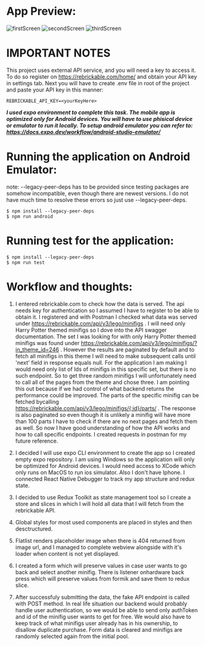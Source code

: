 # App Preview:

![firstScreen](https://user-images.githubusercontent.com/61962677/220335847-63fdb5d5-3954-4b40-a01c-4fc038bd6f39.png)
![secondScreen](https://user-images.githubusercontent.com/61962677/220335945-409f3080-d96a-4727-ac50-3cca33d0e972.png)
![thirdScreen](https://user-images.githubusercontent.com/61962677/220335965-8d0be4f0-98ec-4a2a-b149-2e8a3aeb0c48.png)


# **IMPORTANT NOTES**

This project uses external API service, and you will need a key to access it. To do so register on
https://rebrickable.com/home/ and obtain your API key in settings tab. Next you will have to create
.env file in root of the project and paste your API key in this manner:

`REBRICKABLE_API_KEY=<yourKeyHere>`

**_I used expo environment to complete this task. The mobile app is optimized only for Android devices.
You will have to use phisical device or emulator to run it locally. To setup android emulator you can refer to:
https://docs.expo.dev/workflow/android-studio-emulator/_**

# Running the application on Android Emulator:

note: --legacy-peer-deps has to be provided since testing packages are somehow incompatible, even though there are newest versions. I do not have much time to resolve these errors so just use --legacy-peer-deps.

```
$ npm install --legacy-peer-deps
$ npm run android
```

# Running test for the application:

```
$ npm install --legacy-peer-deps
$ npm run test
```

# Workflow and thoughts:

1. I entered rebrickable.com to check how the data is served. The api needs key for authentication so I assumed I have to register to be able to obtain it. I registered and with Postman I checked what data was served under https://rebrickable.com/api/v3/lego/minifigs . I will need only Harry Potter themed minifigs so I dove into the API swagger documentation. The set I was looking for with only Harry Potter themed minifigs was found under https://rebrickable.com/api/v3/lego/minifigs/?in_theme_id=246 . However the results are paginated by default and to fetch all minifigs in this theme I will need to make subsequent calls until 'next' field in response equals null. For the application I am making I would need only list of Ids of minifigs in this specific set, but there is no such endpoint. So to get three random minifigs I will unfortunately need to call all of the pages from the theme and chose three. I am pointing this out because if we had control of what backend returns the performance could be improved. The parts of the specific minifig can be fetched bycalling https://rebrickable.com/api/v3/lego/minifigs/{:id}/parts/ . The response is also paginated so even though it is unlikely a minifig will have more than 100 parts I have to check if there are no next pages and fetch them as well. So now I have good understanding of how the API works and how to call specific endpoints. I created requests in postman for my future reference.

2. I decided I will use expo CLI environment to create the app so I created empty expo repository. I am using Windows so the application will only be optimized for Android devices. I would need access to XCode which only runs on MacOS to run ios simulator. Also I don't have Iphone. I connected React Native Debugger to track my app structure and redux state.

3. I decided to use Redux Toolkit as state management tool so I create a store and slices in which I will hold all data that I will fetch from the rebrickable API.

4. Global styles for most used components are placed in styles and then desctructured.

5. Flatlist renders placeholder image when there is 404 returned from image url, and I managed to complete webview alongside with it's loader when content is not yet displayed.

6. I created a form which will preserve values in case user wants to go back and select another minifig. There is listener onhardware back press which will preserve values from formik and save them to redux slice.

7. After successfuly submitting the data, the fake API endpoint is called with POST method. In real life situation our backend would probably handle user authentication, so we would be able to send only authToken and id of the minifig user wants to get for free. We would also have to keep track of what minifigs user already has in his ownership, to disallow duplicate purchase. Form data is cleared and minifigs are randomly selected again from the initial pool.


